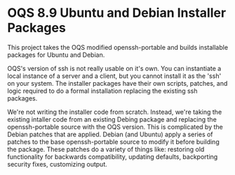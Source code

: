# OQS 8.9 Ubuntu and Debian Installer Packages

This project takes the OQS modified openssh-portable and builds installable packages for Ubuntu and Debian.

OQS's version of ssh is not really usable on it's own.  You can instantiate a local instance of a server and a client, but you cannot install it as the 'ssh' on your system.
The installer packages have their own scripts, patches, and logic required to do a formal installation replacing the existing ssh packages.

We're not writing the installer code from scratch. Instead, we're taking the existing intaller code from an existing Debing package and replacing the openssh-portable source with the OQS version.
This is complicated by the Debian patches that are applied.
Debian (and Ubuntu) apply a series of patches to the base openssh-portable source to modify it before building the package.  These patches do a variety of things like: restoring old functionality for backwards compatibility, updating defaults, backporting security fixes, customizing output.
